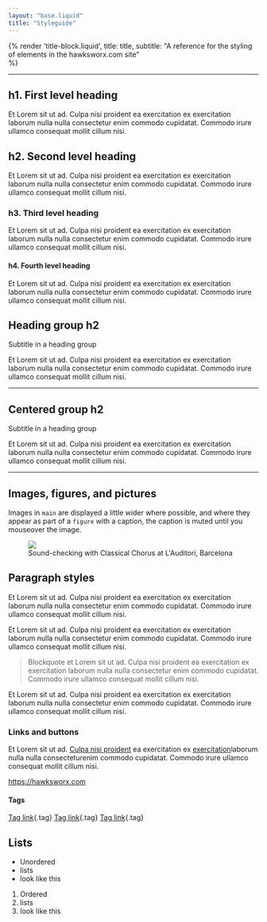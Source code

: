 ```yaml
---
layout: "base.liquid"
title: "Styleguide"
---
```



<section>

{% render 'title-block.liquid', 
 title: title, 
 subtitle: "A reference for the styling of elements in the hawksworx.com site"  
%}
</section>

---

<section>

# h1. First level heading

Et Lorem sit ut ad. Culpa nisi proident ea exercitation ex exercitation laborum nulla nulla consectetur enim commodo cupidatat. Commodo irure ullamco consequat mollit cillum nisi.

## h2. Second level heading

Et Lorem sit ut ad. Culpa nisi proident ea exercitation ex exercitation laborum nulla nulla consectetur enim commodo cupidatat. Commodo irure ullamco consequat mollit cillum nisi.

### h3. Third level heading

Et Lorem sit ut ad. Culpa nisi proident ea exercitation ex exercitation laborum nulla nulla consectetur enim commodo cupidatat. Commodo irure ullamco consequat mollit cillum nisi.

#### h4. Fourth level heading

Et Lorem sit ut ad. Culpa nisi proident ea exercitation ex exercitation laborum nulla nulla consectetur enim commodo cupidatat. Commodo irure ullamco consequat mollit cillum nisi.


<hgroup>
  <h2>Heading group h2</h2>
  <p>Subtitle in a heading group</p>
</hgroup>

Et Lorem sit ut ad. Culpa nisi proident ea exercitation ex exercitation laborum nulla nulla consectetur enim commodo cupidatat. Commodo irure ullamco consequat mollit cillum nisi.

<hr>
<div class="center">
<hgroup>
  <h2>Centered group h2</h2>
  <p>Subtitle in a heading group</p>
</hgroup>

Et Lorem sit ut ad. Culpa nisi proident ea exercitation ex exercitation laborum nulla nulla consectetur enim commodo cupidatat. Commodo irure ullamco consequat mollit cillum nisi.

</div>

<hr>

## Images, figures, and pictures

Images in `main` are displayed a little wider where possible, and where they appear as part of a `figure` with a caption, the caption is muted until you mouseover the image.

<figure>
    <img src="/images/cc-barcelona-sound-check.jpg">
    <figcaption>Sound-checking with Classical Chorus at L'Auditori, Barcelona</figcaption>
</figure>


## Paragraph styles

Et Lorem sit ut ad. Culpa nisi proident ea exercitation ex exercitation laborum nulla nulla consectetur enim commodo cupidatat. Commodo irure ullamco consequat mollit cillum nisi.

Et Lorem sit ut ad. Culpa nisi proident ea exercitation ex exercitation laborum nulla nulla consectetur enim commodo cupidatat. Commodo irure ullamco consequat mollit cillum nisi.

> Blockquote et Lorem sit ut ad. Culpa nisi proident ea exercitation ex exercitation laborum nulla nulla consectetur enim commodo cupidatat. Commodo irure ullamco consequat mollit cillum nisi.

Et Lorem sit ut ad. Culpa nisi proident ea exercitation ex exercitation laborum nulla nulla consectetur enim commodo cupidatat. Commodo irure ullamco consequat mollit cillum nisi.

### Links and buttons

Et Lorem sit ut ad. [Culpa nisi proident](/) ea exercitation ex [exercitation](/)laborum nulla nulla consecteturenim commodo cupidatat. Commodo irure ullamco consequat mollit cillum nisi.

https://hawksworx.com

#### Tags

[Tag link](/){.tag} [Tag link](/){.tag} [Tag link](/){.tag}


## Lists

- Unordered
- lists 
- look like this

1. Ordered
1. lists 
1. look like this

</section>

